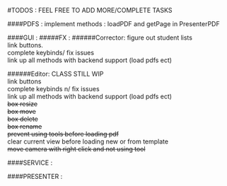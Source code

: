 #TODOS : FEEL FREE TO ADD MORE/COMPLETE TASKS

####PDFS :
implement methods : loadPDF and getPage in PresenterPDF <br>
	
####GUI :
#####FX : 
######Corrector:
figure out student lists <br>
link buttons. <br>
complete keybinds/ fix issues <br>
link up all methods with backend support (load pdfs ect) <br>

######Editor:
CLASS STILL WIP <br>
link buttons    <br>
complete keybinds n/ fix issues <br>
link up all methods with backend support (load pdfs ect) <br>
~~box resize~~ <br>
~~box move~~ <br>
~~box delete~~ <br>
~~box rename~~ <br>
~~prevent using tools before loading pdf~~ <br>
clear current view before loading new or from template <br>
~~move camera with right click and not using tool~~

####SERVICE :

####PRESENTER :

		
